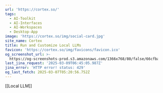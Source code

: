 ```yaml
---
url: 'https://cortex.so/'
tags:
  - AI-Toolkit
  - AI-Interfaces
  - AI-Workspaces
  - Desktop-App
image: 'https://cortex.so/img/social-card.jpg'
site_name: Cortex
title: Run and Customize Local LLMs
favicon: 'https://cortex.so/img/favicons/favicon.ico'
og_screenshot_url: >-
  https://og-screenshots-prod.s3.amazonaws.com/1366x768/80/false/66cfbaa49afdb46a6bc5731680239a18f278651ed03ad3107ce475d8bffc1b40.jpeg
last_jina_request: '2025-03-09T06:45:05.987Z'
jina_error: 'HTTP error! status: 429'
og_last_fetch: 2025-03-07T05:20:56.752Z
---
```

[[Local LLM]] 
